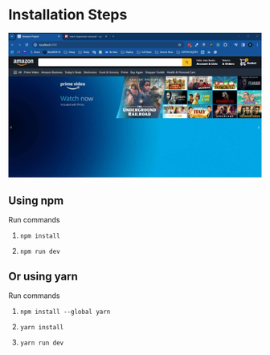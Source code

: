 # Installation Steps

<img src = "https://github.com/ItaloBasilio/Amazon-fullstack/blob/master/src/Assets/Amazon.png?raw=true" alt="">



## Using npm

Run commands

1) ```npm install```


2) ```npm run dev```


## Or using yarn

Run commands 

1) ```npm install --global yarn```

2) ```yarn install```

3) ```yarn run dev```



